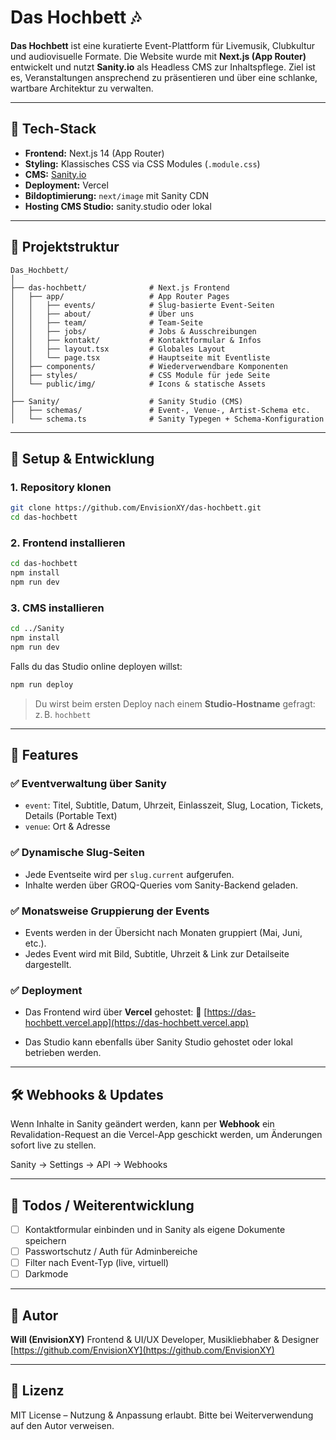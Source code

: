 # Das Hochbett 🎶

**Das Hochbett** ist eine kuratierte Event-Plattform für Livemusik, Clubkultur und audiovisuelle Formate. Die Website wurde mit **Next.js (App Router)** entwickelt und nutzt **Sanity.io** als Headless CMS zur Inhaltspflege. Ziel ist es, Veranstaltungen ansprechend zu präsentieren und über eine schlanke, wartbare Architektur zu verwalten.

---

## 🔧 Tech-Stack

* **Frontend:** Next.js 14 (App Router)
* **Styling:** Klassisches CSS via CSS Modules (`.module.css`)
* **CMS:** [Sanity.io](https://www.sanity.io/)
* **Deployment:** Vercel
* **Bildoptimierung:** `next/image` mit Sanity CDN
* **Hosting CMS Studio:** sanity.studio oder lokal

---

## 📁 Projektstruktur

```
Das_Hochbett/
│
├── das-hochbett/              # Next.js Frontend
│   ├── app/                   # App Router Pages
│   │   ├── events/            # Slug-basierte Event-Seiten
│   │   ├── about/             # Über uns
│   │   ├── team/              # Team-Seite
│   │   ├── jobs/              # Jobs & Ausschreibungen
│   │   ├── kontakt/           # Kontaktformular & Infos
│   │   ├── layout.tsx         # Globales Layout
│   │   └── page.tsx           # Hauptseite mit Eventliste
│   ├── components/            # Wiederverwendbare Komponenten
│   ├── styles/                # CSS Module für jede Seite
│   └── public/img/            # Icons & statische Assets
│
├── Sanity/                    # Sanity Studio (CMS)
│   ├── schemas/               # Event-, Venue-, Artist-Schema etc.
│   └── schema.ts              # Sanity Typegen + Schema-Konfiguration
```

---

## 🚀 Setup & Entwicklung

### 1. Repository klonen

```bash
git clone https://github.com/EnvisionXY/das-hochbett.git
cd das-hochbett
```

### 2. Frontend installieren

```bash
cd das-hochbett
npm install
npm run dev
```

### 3. CMS installieren

```bash
cd ../Sanity
npm install
npm run dev
```

Falls du das Studio online deployen willst:

```bash
npm run deploy
```

> Du wirst beim ersten Deploy nach einem **Studio-Hostname** gefragt: z. B. `hochbett`

---

## 🧐 Features

### ✅ Eventverwaltung über Sanity

* `event`: Titel, Subtitle, Datum, Uhrzeit, Einlasszeit, Slug, Location, Tickets, Details (Portable Text)
* `venue`: Ort & Adresse

### ✅ Dynamische Slug-Seiten

* Jede Eventseite wird per `slug.current` aufgerufen.
* Inhalte werden über GROQ-Queries vom Sanity-Backend geladen.

### ✅ Monatsweise Gruppierung der Events

* Events werden in der Übersicht nach Monaten gruppiert (Mai, Juni, etc.).
* Jedes Event wird mit Bild, Subtitle, Uhrzeit & Link zur Detailseite dargestellt.

### ✅ Deployment

* Das Frontend wird über **Vercel** gehostet:
  📍 [https://das-hochbett.vercel.app](https://das-hochbett.vercel.app)

* Das Studio kann ebenfalls über Sanity Studio gehostet oder lokal betrieben werden.

---

## 🛠 Webhooks & Updates

Wenn Inhalte in Sanity geändert werden, kann per **Webhook** ein Revalidation-Request an die Vercel-App geschickt werden, um Änderungen sofort live zu stellen.

Sanity → Settings → API → Webhooks

---

## 🦖 Todos / Weiterentwicklung

* [ ] Kontaktformular einbinden und in Sanity als eigene Dokumente speichern
* [ ] Passwortschutz / Auth für Adminbereiche
* [ ] Filter nach Event-Typ (live, virtuell)
* [ ] Darkmode

---

## 👤 Autor

**Will (EnvisionXY)**
Frontend & UI/UX Developer, Musikliebhaber & Designer
[https://github.com/EnvisionXY](https://github.com/EnvisionXY)

---

## 📄 Lizenz

MIT License – Nutzung & Anpassung erlaubt. Bitte bei Weiterverwendung auf den Autor verweisen.
